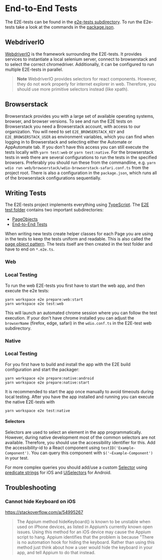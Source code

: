 # End-to-End Tests

The E2E-tests can be found in the [e2e-tests subdirectory](../e2e-tests).
To run the E2e-tests take a look at the commands in the [package.json](../e2e-tests/package.json).

## WebdriverIO

[WebdriverIO](https://webdriver.io/) is the framework surrounding the E2E-tests. It provides services to instantiate a local selenium server, connect to browserstack and to select the correct chromedriver. Additionally, it can be configured to run multiple E2E-tests in parallel.

> **Note**
> WebdriverIO provides selectors for react components. However, they do not work properly for internet explorer in web. Therefore, you should use more primitive selectors instead (like xpath).

## Browserstack

Browserstack provides you with a large set of available operating systems, browser, and browser versions.
To see and run the E2E tests on Browserstack you need a Browserstack account, with access to our organization.
You will need to set `E2E_BROWSERSTACK_KEY` and `E2E_BROWSERSTACK_USER` as environment variables, which you can find when logging in to Browserstack and selecting either the Automate or AppAutomate tab.
If you don't have this access you can still execute the tests locally with `yarn test:web` or `yarn test:native`.
For the browserstack tests in web there are several configurations to run the tests in the specified browsers. Preferably you should run these from the commandline, e.g. `yarn wdio run web/browserstack/wdio-browserstack-safari.conf.ts` from the project root. There is also a configuration in the `package.json`, which runs all of the browserstack configurations sequentially.

## Writing Tests

The E2E-tests project implements everything using [TypeScript](https://www.typescriptlang.org/).
The [E2E test folder](../e2e-tests/web/test) contains two important subdirectories:

- [PageObjects](../e2e-tests/web/test/pageobjects)
- [End-to-End Tests](../e2e-tests/web/test/specs)

When writing new tests create helper classes for each Page you are using in the tests to keep the tests uniform and readable. This is also called the [page object pattern](https://webdriver.io/docs/pageobjects/).
The tests itself are then created in the test folder and have to end on `*.e2e.ts`.

### Web

### Local Testing

To run the web E2E-tests you first have to start the web app, and then execute the e2e tests:

```
yarn workspace e2e prepare:web:start
yarn workspace e2e test:web
```

This will launch an automated chrome session where you can follow the test execution. If your don't have chrome installed you can adjust the `browserName` (firefox, edge, safari) in the `wdio.conf.ts` in the E2E-test web subdirectory.


### Native

### Local Testing

For you first have to build and install the app with the E2E build configuration and start the packager:

```
yarn workspace e2e prepare:native:android
yarn workspace e2e prepare:native:start
```

It is recommended to start the app once manually to avoid timeouts during local testing. After you have the app installed and running you can execute the native E2E-tests with

```
yarn workspace e2e test:native
```


#### Selectors

Selectors are used to select an element in the app programmatically.
However, during native development most of the common selectors are not available.
Therefore, you should use the accessibility identifier for this.
Add the accessibility-id to a React component using `testID('Example-Component')`. You can query this component with `$('~Example-Component')` in your test.

For more complex queries you should add/use a custom [Selector]('../e2e/native/Selector.ts) using [predicate strings](https://github.com/facebookarchive/WebDriverAgent/wiki/Predicate-Queries-Construction-Rules) for iOS and [UiSelectors](https://developer.android.com/reference/androidx/test/uiautomator/UiSelector) for Android.

## Troubleshooting

### Cannot hide Keyboard on iOS

https://stackoverflow.com/a/54995267

> The Appium method hideKeyboard() is known to be unstable when used on iPhone devices, as listed in Appium’s currently known open issues. Using this method for an iOS device may cause the Appium script to hang. Appium identifies that the problem is because "There is no automation hook for hiding the keyboard. Rather than using this method just think about how a user would hide the keyboard in your app, and tell Appium to do that instead.
